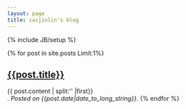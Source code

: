 ```yaml
---
layout: page
title: caijinlin's blog
---
```


{% include JB/setup %}

 {% for post in site.posts Limit:1%}
<h2><a href="{{post.url}}">{{post.title}}</a></h2>
{{ post.content | split:'<!--more-->' |first}}
<br />
.<em> Posted on {{post.date|date_to_long_string}}.</em>
{% endfor %}

 

 

 
